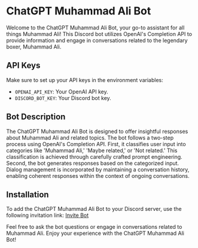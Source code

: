# ChatGPT Muhammad Ali Bot

Welcome to the ChatGPT Muhammad Ali Bot, your go-to assistant for all things Muhammad Ali! This Discord bot utilizes OpenAI's Completion API to provide information and engage in conversations related to the legendary boxer, Muhammad Ali.

## API Keys

Make sure to set up your API keys in the environment variables:

- `OPENAI_API_KEY`: Your OpenAI API key.
- `DISCORD_BOT_KEY`: Your Discord bot key.

## Bot Description

The ChatGPT Muhammad Ali Bot is designed to offer insightful responses about Muhammad Ali and related topics. The bot follows a two-step process using OpenAI's Completion API. First, it classifies user input into categories like 'Muhammad Ali,' 'Maybe related,' or 'Not related.' This classification is achieved through carefully crafted prompt engineering. Second, the bot generates responses based on the categorized input. Dialog management is incorporated by maintaining a conversation history, enabling coherent responses within the context of ongoing conversations.

## Installation

To add the ChatGPT Muhammad Ali Bot to your Discord server, use the following invitation link: [Invite Bot](https://discord.com/api/oauth2/authorize?client_id=1180991496527286414&permissions=8&scope=bot)

Feel free to ask the bot questions or engage in conversations related to Muhammad Ali. Enjoy your experience with the ChatGPT Muhammad Ali Bot!
